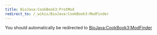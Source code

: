 ```yaml
---
title: BioJava:CookBook3:ProtMod
redirect_to: /_wikis/BioJava:CookBook3:ModFinder
---
```


You should automatically be redirected to [BioJava:CookBook3:ModFinder](/_wikis/BioJava:CookBook3:ModFinder)
